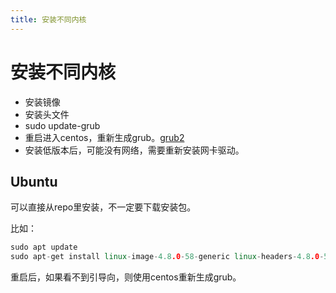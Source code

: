 ```yaml
---
title: 安装不同内核
---
```


# 安装不同内核

- 安装镜像
- 安装头文件
- sudo update-grub
- 重启进入centos，重新生成grub。[grub2](../centos/grub2.md)
- 安装低版本后，可能没有网络，需要重新安装网卡驱动。

## Ubuntu

可以直接从repo里安装，不一定要下载安装包。

比如：

```cpp
sudo apt update
sudo apt-get install linux-image-4.8.0-58-generic linux-headers-4.8.0-58-generic
```

重启后，如果看不到引导向，则使用centos重新生成grub。
